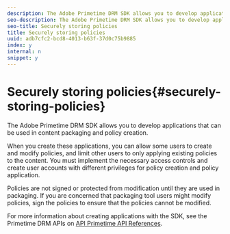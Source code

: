 ```yaml
---
description: The Adobe Primetime DRM SDK allows you to develop applications that can be used in content packaging and policy creation.
seo-description: The Adobe Primetime DRM SDK allows you to develop applications that can be used in content packaging and policy creation.
seo-title: Securely storing policies
title: Securely storing policies
uuid: adb7cfc2-bcd8-4013-b63f-37d0c75b9885
index: y
internal: n
snippet: y
---
```


# Securely storing policies{#securely-storing-policies}

The Adobe Primetime DRM SDK allows you to develop applications that can be used in content packaging and policy creation.

When you create these applications, you can allow some users to create and modify policies, and limit other users to only applying existing policies to the content. You must implement the necessary access controls and create user accounts with different privileges for policy creation and policy application.

Policies are not signed or protected from modification until they are used in packaging. If you are concerned that packaging tool users might modify policies, sign the policies to ensure that the policies cannot be modified.

For more information about creating applications with the SDK, see the Primetime DRM APIs on [API Primetime API References](https://help.adobe.com/en_US/primetime/api/index.html#api-Adobe_Primetime_API_References). 
